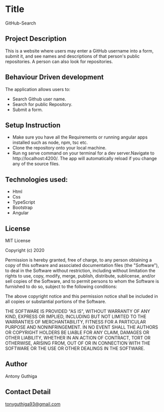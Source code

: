 # Title

GitHub-Search

## Project Description

This is a website where users may enter a GitHub username into a form, submit it, and see names and descriptions of that person's public repositories. A person can also look for repositories.

## Behaviour Driven development
The  application allows users to:
  * Search Github user name.
  * Search for public Repository.
  * Submit a form.

## Setup Instruction
* Make sure you have all the Requirements or running angular apps installed such as node, npm, tsc etc.
* Clone the repository onto your local machine.
* Run ng serve command on your terminal for a dev server.Navigate to http://localhost:4200/.
 The app will automatically reload if you change any of the source files.

 ## Technologies used:
  * Html
  * Css
  * TypeScript
  * Bootstrap
  * Angular

## License

MIT License

Copyright (c) 2020 

Permission is hereby granted, free of charge, to any person obtaining a copy of this software and associated documentation files (the "Software"), to deal in the Software without restriction, including without limitation the rights to use, copy, modify, merge, publish, distribute, sublicense, and/or sell copies of the Software, and to permit persons to whom the Software is furnished to do so, subject to the following conditions:

The above copyright notice and this permission notice shall be included in all copies or substantial portions of the Software.

THE SOFTWARE IS PROVIDED "AS IS", WITHOUT WARRANTY OF ANY KIND, EXPRESS OR IMPLIED, INCLUDING BUT NOT LIMITED TO THE WARRANTIES OF MERCHANTABILITY, FITNESS FOR A PARTICULAR PURPOSE AND NONINFRINGEMENT. IN NO EVENT SHALL THE AUTHORS OR COPYRIGHT HOLDERS BE LIABLE FOR ANY CLAIM, DAMAGES OR OTHER LIABILITY, WHETHER IN AN ACTION OF CONTRACT, TORT OR OTHERWISE, ARISING FROM, OUT OF OR IN CONNECTION WITH THE SOFTWARE OR THE USE OR OTHER DEALINGS IN THE SOFTWARE.

## Author

Antony Guthiga

## Contact Detail

tonyguthiga93@gmail.com